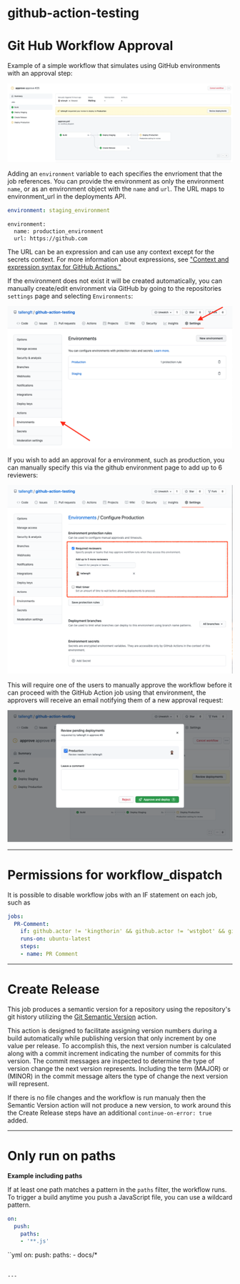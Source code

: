 # github-action-testing

# Git Hub Workflow Approval
Example of a simple workflow that simulates using GitHub environments with an approval step:

![approve-wrokflow](./docs/approve-wrokflow.png)

Adding an `environment` variable to each specifies the envrioment that the job references. You can provide the environment as only the environment `name`, or as an environment object with the `name` and `url`. The URL maps to environment_url in the deployments API.

```yml
environment: staging_environment
```

```
environment:
  name: production_environment
  url: https://github.com
```

The URL can be an expression and can use any context except for the secrets context. For more information about expressions, see ["Context and expression syntax for GitHub Actions."](https://docs.github.com/en/actions/reference/context-and-expression-syntax-for-github-actions)

If the environment does not exist it will be created automatically, you can manually create/edit environment via GitHub by going to the repositories `settings` page and selecting `Environments`:

![approve-environment](./docs/approve-environment.png)

If you wish to add an approval for a environment, such as production, you can manually specify this via the github environment page to add up to 6 reviewers:

![approve-environment-settings](./docs/approve-environment-settings.png)

This will require one of the users to manually approve the workflow before it can proceed with the GitHub Action job using that environment, the approvers will receive an email notifying them of a new approval request:

![approve-approval](./docs/approve-approval.png)

---

# Permissions for workflow_dispatch
It is possible to disable workflow jobs with an IF statement on each job, such as

```yml
jobs:
  PR-Comment:
    if: github.actor != 'kingthorin' && github.actor != 'wstgbot' && github.actor != 'ThunderSon' && github.actor != 'rejahrehim' && github.actor != 'victoriadrake'  
    runs-on: ubuntu-latest
    steps:
    - name: PR Comment
```

---

# Create Release

This job produces a semantic version for a repository using the repository's git history utilizing the [Git Semantic Version](https://github.com/marketplace/actions/git-semantic-version) action. 

This action is designed to facilitate assigning version numbers during a build automatically while publishing version that only increment by one value per release. To accomplish this, the next version number is calculated along with a commit increment indicating the number of commits for this version. The commit messages are inspected to determine the type of version change the next version represents. Including the term (MAJOR) or (MINOR) in the commit message alters the type of change the next version will represent.

If there is no file changes and the workflow is run manualy then the Semantic Version action will not produce a new version, to work around this the Create Release steps have an additional `continue-on-error: true` added. 

---

# Only run on paths
**Example including paths**

If at least one path matches a pattern in the `paths` filter, the workflow runs. To trigger a build anytime you push a JavaScript file, you can use a wildcard pattern.

```yml
on:
  push:
    paths:
    - '**.js'
```

``yml
on:
  push:
    paths:
      - docs/*

```

---